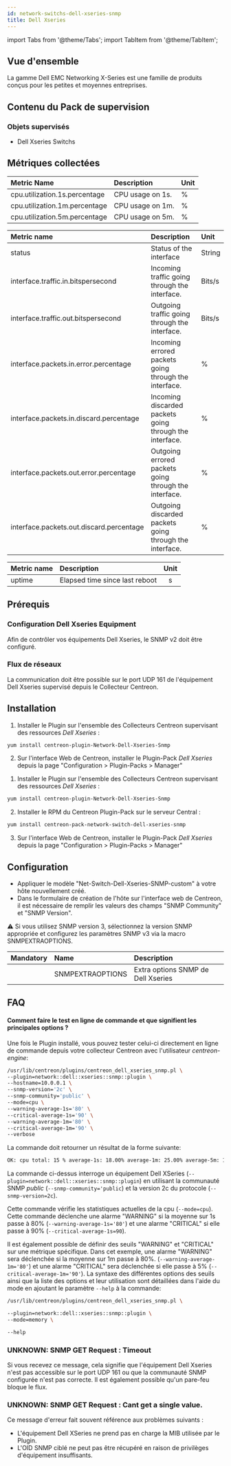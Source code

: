 ```yaml
---
id: network-switchs-dell-xseries-snmp
title: Dell Xseries
---
```

import Tabs from '@theme/Tabs';
import TabItem from '@theme/TabItem';


## Vue d'ensemble

La gamme Dell EMC Networking X-Series est une famille de produits conçus pour les petites et moyennes entreprises.

## Contenu du Pack de supervision

### Objets supervisés

* Dell Xseries Switchs

## Métriques collectées

<Tabs groupId="operating-systems">
<TabItem value="Cpu" label="Cpu">

| Metric Name                              | Description            | Unit  |
| :--------------------------------------- | :--------------------- | :---- |
| cpu.utilization.1s.percentage            | CPU usage on 1s.       |   %   |
| cpu.utilization.1m.percentage            | CPU usage on 1m.       |   %   |
| cpu.utilization.5m.percentage            | CPU usage on 5m.       |   %   |

</TabItem>
<TabItem value="Interfaces" label="Interfaces">

| Metric name                              | Description                                             | Unit   |
|:-----------------------------------------|:--------------------------------------------------------|:-------|
| status                                   | Status of the interface                                 | String |
| interface.traffic.in.bitspersecond       | Incoming traffic going through the interface.           | Bits/s |
| interface.traffic.out.bitspersecond      | Outgoing traffic going through the interface.           | Bits/s |
| interface.packets.in.error.percentage    | Incoming errored packets going through the interface.   | %      |
| interface.packets.in.discard.percentage  | Incoming discarded packets going through the interface. | %      |
| interface.packets.out.error.percentage   | Outgoing errored packets going through the interface.   | %      |
| interface.packets.out.discard.percentage | Outgoing discarded packets going through the interface. | %      |

</TabItem>
<TabItem value="Uptime" label="Uptime">

| Metric name | Description                                | Unit |
| :---------- | :----------------------------------------- | :--: |
| uptime      | Elapsed time since last reboot             |   s  |

</TabItem>
</Tabs>

## Prérequis

### Configuration Dell Xseries Equipment

Afin de contrôler vos équipements Dell Xseries, le SNMP v2 doit être configuré.

### Flux de réseaux

La communication doit être possible sur le port UDP 161 de l'équipement Dell Xseries supervisé depuis le Collecteur Centreon.


## Installation

<Tabs groupId="operating-systems">
<TabItem value="Online IMP Licence & IT100 Editions" label="Online IMP Licence & IT100 Editions">

1. Installer le Plugin sur l'ensemble des Collecteurs Centreon supervisant des ressources *Dell Xseries* :

```bash
yum install centreon-plugin-Network-Dell-Xseries-Snmp
```

2. Sur l'interface Web de Centreon, installer le Plugin-Pack *Dell Xseries* depuis la page "Configuration > Plugin-Packs > Manager"

</TabItem>
<TabItem value="Offline IMP License" label="Offline IMP License">

1. Installer le Plugin sur l'ensemble des Collecteurs Centreon supervisant des ressources *Dell Xseries* :

```bash
yum install centreon-plugin-Network-Dell-Xseries-Snmp
```

2. Installer le RPM du Centreon Plugin-Pack sur le serveur Central :

```bash
yum install centreon-pack-network-switch-dell-xseries-snmp
```

3. Sur l'interface Web de Centreon, installer le Plugin-Pack *Dell Xseries* depuis la page "Configuration > Plugin-Packs > Manager"

</TabItem>
</Tabs>

## Configuration

* Appliquer le modèle "Net-Switch-Dell-Xseries-SNMP-custom" à votre hôte nouvellement créé.
* Dans le formulaire de création de l'hôte sur l'interface web de Centreon, il est nécessaire
de remplir les valeurs des champs "SNMP Community" et "SNMP Version".

:warning: Si vous utilisez SNMP version 3, sélectionnez la version SNMP appropriée
et configurez les paramètres SNMP v3 via la macro SNMPEXTRAOPTIONS.

| Mandatory   | Name                    | Description                                                                                 |
| :---------- | :---------------------- | :------------------------------------------------------------------------------------------ |
|             | SNMPEXTRAOPTIONS        | Extra options SNMP de Dell Xseries                                                          |

## FAQ

#### Comment faire le test en ligne de commande et que signifient les principales options ?

Une fois le Plugin installé, vous pouvez tester celui-ci directement en ligne de commande depuis votre collecteur Centreon avec l'utilisateur *centreon-engine*:

```bash
/usr/lib/centreon/plugins/centreon_dell_xseries_snmp.pl \
--plugin=network::dell::xseries::snmp::plugin \
--hostname=10.0.0.1 \
--snmp-version='2c' \
--snmp-community='public' \
--mode=cpu \
--warning-average-1s='80' \
--critical-average-1s='90' \
--warning-average-1m='80' \
--critical-average-1m='90' \
--verbose

```

La commande doit retourner un résultat de la forme suivante:

```bash
OK: cpu total: 15 % average-1s: 18.00% average-1m: 25.00% average-5m: 15.00%|'cpu.utilization.1s.percentage'=18%;80;90;0;100; 'cpu.utilization.1m.percentage'=25%;80;90;0;100; 'cpu.utilization.1s.percentage'=15%;;;0;100
```

La commande ci-dessus interroge un équipement Dell XSeries (```--plugin=network::dell::xseries::snmp::plugin```) en utilisant la communauté SNMP *public* (```--snmp-community='public```) et la version 2c du protocole (```--snmp-version=2c```).

Cette commande vérifie les statistiques actuelles de la cpu (```--mode=cpu```).
Cette commande déclenche une alarme "WARNING" si la moyenne sur 1s passe à 80% (```--warning-average-1s='80'```) et une alarme "CRITICAL" si elle passe à 90% (```--critical-average-1s=90```).

Il est également possible de définir des seuils "WARNING" et "CRITICAL" sur une métrique spécifique. Dans cet exemple, une alarme "WARNING" sera déclenchée si la moyenne sur 1m passe à 80%. (```--warning-average-1m='80'```) et une alarme "CRITICAL" sera déclenchée si elle passe à 5% (```--critical-average-1m='90'```).
La syntaxe des différentes options des seuils ainsi que la liste des options et leur utilisation sont détaillées dans l'aide du mode en ajoutant le paramètre ```--help``` à la commande:

```bash
/usr/lib/centreon/plugins/centreon_dell_xseries_snmp.pl \

--plugin=network::dell::xseries::snmp::plugin \
--mode=memory \

--help
```

### UNKNOWN: SNMP GET Request : Timeout

Si vous recevez ce message, cela signifie que l'équipement Dell Xseries n'est pas accessible sur le port UDP 161 ou que la communauté SNMP configurée n'est pas correcte. Il est également possible qu'un pare-feu bloque le flux.

### UNKNOWN: SNMP GET Request : Cant get a single value.

Ce message d'erreur fait souvent référence aux problèmes suivants :
* L'équipement Dell XSeries ne prend pas en charge la MIB utilisée par le Plugin.
* L'OID SNMP ciblé ne peut pas être récupéré en raison de privilèges d'équipement insuffisants.
